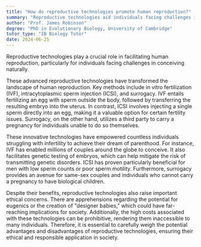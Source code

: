 ```yaml
---
title: "How do reproductive technologies promote human reproduction?"
summary: "Reproductive technologies aid individuals facing challenges in natural conception, enhancing human reproduction through various assisted methods."
author: "Prof. James Robinson"
degree: "PhD in Evolutionary Biology, University of Cambridge"
tutor_type: "IB Biology Tutor"
date: 2024-06-25
---
```


Reproductive technologies play a crucial role in facilitating human reproduction, particularly for individuals facing challenges in conceiving naturally.

These advanced reproductive technologies have transformed the landscape of human reproduction. Key methods include in vitro fertilization (IVF), intracytoplasmic sperm injection (ICSI), and surrogacy. IVF entails fertilizing an egg with sperm outside the body, followed by transferring the resulting embryo into the uterus. In contrast, ICSI involves injecting a single sperm directly into an egg, making it a valuable option for certain fertility issues. Surrogacy, on the other hand, utilizes a third party to carry a pregnancy for individuals unable to do so themselves.

These innovative technologies have empowered countless individuals struggling with infertility to achieve their dream of parenthood. For instance, IVF has enabled millions of couples around the globe to conceive. It also facilitates genetic testing of embryos, which can help mitigate the risk of transmitting genetic disorders. ICSI has proven particularly beneficial for men with low sperm counts or poor sperm motility. Furthermore, surrogacy provides an avenue for same-sex couples and individuals who cannot carry a pregnancy to have biological children.

Despite their benefits, reproductive technologies also raise important ethical concerns. There are apprehensions regarding the potential for eugenics or the creation of "designer babies," which could have far-reaching implications for society. Additionally, the high costs associated with these technologies can be prohibitive, rendering them inaccessible to many individuals. Therefore, it is essential to carefully weigh the potential advantages and disadvantages of reproductive technologies, ensuring their ethical and responsible application in society.
    